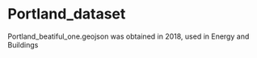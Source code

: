 # Portland_dataset
Portland_beatiful_one.geojson was obtained in 2018, used in Energy and Buildings
